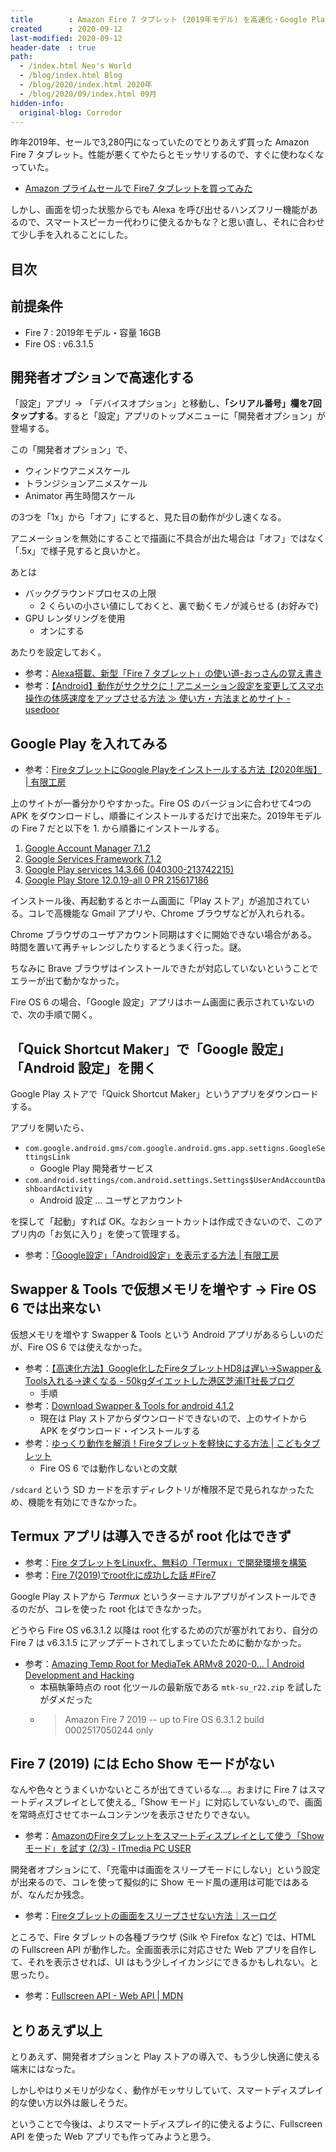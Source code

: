```yaml
---
title        : Amazon Fire 7 タブレット (2019年モデル) を高速化・Google Play 導入。root 化はできず
created      : 2020-09-12
last-modified: 2020-09-12
header-date  : true
path:
  - /index.html Neo's World
  - /blog/index.html Blog
  - /blog/2020/index.html 2020年
  - /blog/2020/09/index.html 09月
hidden-info:
  original-blog: Corredor
---
```


昨年2019年、セールで3,280円になっていたのでとりあえず買った Amazon Fire 7 タブレット。性能が悪くてやたらとモッサリするので、すぐに使わなくなっていた。

- [Amazon プライムセールで Fire7 タブレットを買ってみた](/blog/2019/08/10-01.html)

しかし、画面を切った状態からでも Alexa を呼び出せるハンズフリー機能があるので、スマートスピーカー代わりに使えるかもな？と思い直し、それに合わせて少し手を入れることにした。

## 目次

## 前提条件

- Fire 7 : 2019年モデル・容量 16GB
- Fire OS : v6.3.1.5

## 開発者オプションで高速化する

「設定」アプリ → 「デバイスオプション」と移動し、**「シリアル番号」欄を7回タップする**。すると「設定」アプリのトップメニューに「開発者オプション」が登場する。

この「開発者オプション」で、

- ウィンドウアニメスケール
- トランジションアニメスケール
- Animator 再生時間スケール

の3つを「1x」から「オフ」にすると、見た目の動作が少し速くなる。

アニメーションを無効にすることで描画に不具合が出た場合は「オフ」ではなく「.5x」で様子見すると良いかと。

あとは

- バックグラウンドプロセスの上限
  - 2 くらいの小さい値にしておくと、裏で動くモノが減らせる (お好みで)
- GPU レンダリングを使用
  - オンにする

あたりを設定しておく。

- 参考：[Alexa搭載、新型「Fire 7 タブレット」の使い道-おっさんの覚え書き](https://o3note.blogspot.com/2019/05/fire7.html)
- 参考：[【Android】動作がサクサクに！アニメーション設定を変更してスマホ操作の体感速度をアップさせる方法 ≫ 使い方・方法まとめサイト - usedoor](https://usedoor.jp/howto/digital/android-smartphone/animation-henkou-dousa-taikansokudo-up/)

## Google Play を入れてみる

- 参考：[FireタブレットにGoogle Playをインストールする方法【2020年版】 | 有限工房](https://ygkb.jp/6312)

上のサイトが一番分かりやすかった。Fire OS のバージョンに合わせて4つの APK をダウンロードし、順番にインストールするだけで出来た。2019年モデルの Fire 7 だと以下を 1. から順番にインストールする。

1. [Google Account Manager 7.1.2](https://www.apkmirror.com/apk/google-inc/google-account-manager/google-account-manager-7-1-2-release/google-account-manager-7-1-2-android-apk-download)
2. [Google Services Framework 7.1.2](https://www.apkmirror.com/apk/google-inc/google-services-framework/google-services-framework-7-1-2-release/google-services-framework-7-1-2-android-apk-download/)
3. [Google Play services 14.3.66 (040300-213742215)](https://www.apkmirror.com/apk/google-inc/google-play-services/google-play-services-14-3-66-release/google-play-services-14-3-66-040300-213742215-android-apk-download/)
4. [Google Play Store 12.0.19-all 0 PR 215617186](https://www.apkmirror.com/apk/google-inc/google-play-store/google-play-store-12-0-19-release/google-play-store-12-0-19-all-0-pr-215617186-android-apk-download/)

インストール後、再起動するとホーム画面に「Play ストア」が追加されている。コレで高機能な Gmail アプリや、Chrome ブラウザなどが入れられる。

Chrome ブラウザのユーザアカウント同期はすぐに開始できない場合がある。時間を置いて再チャレンジしたりするとうまく行った。謎。

ちなみに Brave ブラウザはインストールできたが対応していないということでエラーが出て動かなかった。

Fire OS 6 の場合、「Google 設定」アプリはホーム画面に表示されていないので、次の手順で開く。

## 「Quick Shortcut Maker」で「Google 設定」「Android 設定」を開く

Google Play ストアで「Quick Shortcut Maker」というアプリをダウンロードする。

アプリを開いたら、

- `com.google.android.gms/com.google.android.gms.app.settigns.GoogleSettingsLink`
  - Google Play 開発者サービス
- `com.android.settings/com.android.settings.Settings$UserAndAccountDashboardActivity`
  - Android 設定 … ユーザとアカウント

を探して「起動」すれば OK。なおショートカットは作成できないので、このアプリ内の「お気に入り」を使って管理する。

- 参考：[「Google設定」「Android設定」を表示する方法 | 有限工房](https://ygkb.jp/12948)

## Swapper & Tools で仮想メモリを増やす → Fire OS 6 では出来ない

仮想メモリを増やす Swapper & Tools という Android アプリがあるらしいのだが、Fire OS 6 では使えなかった。

- 参考：[【高速化方法】Google化したFireタブレットHD8は遅い→Swapper＆Tools入れる→速くなる - 50kgダイエットした港区芝浦IT社長ブログ](https://www.50kgdiet.com/entry/2018/09/20/150929)
  - 手順
- 参考：[Download Swapper & Tools for android 4.1.2](https://swapper-and-tools.apk.gold/android-4.1.2)
  - 現在は Play ストアからダウンロードできないので、上のサイトから APK をダウンロード・インストールする
- 参考：[ゆっくり動作を解消！Fireタブレットを軽快にする方法 | こどもタブレット](https://kodomotablet.com/some-ways-to-make-fire-tablet-better/)
  - Fire OS 6 では動作しないとの文献

`/sdcard` という SD カードを示すディレクトリが権限不足で見られなかったため、機能を有効にできなかった。

## Termux アプリは導入できるが root 化はできず

- 参考：[Fire タブレットをLinux化、無料の「Termux」で開発環境を構築](https://tabkul.com/?p=207633)
- 参考：[Fire 7(2019)でroot化に成功した話 #Fire7](https://tabkul.com/?p=208972)

Google Play ストアから _Termux_ というターミナルアプリがインストールできるのだが、コレを使った root 化はできなかった。

どうやら Fire OS v6.3.1.2 以降は root 化するための穴が塞がれており、自分の Fire 7 は v6.3.1.5 にアップデートされてしまっていたために動かなかった。

- 参考：[Amazing Temp Root for MediaTek ARMv8 2020-0… | Android Development and Hacking](https://forum.xda-developers.com/android/development/amazing-temp-root-mediatek-armv8-t3922213)
  - 本稿執筆時点の root 化ツールの最新版である `mtk-su_r22.zip` を試したがダメだった
  - > Amazon Fire 7 2019 -- up to Fire OS 6.3.1.2 build 0002517050244 only

## Fire 7 (2019) には Echo Show モードがない

なんや色々とうまくいかないところが出てきているな…。おまけに Fire 7 はスマートディスプレイとして使える_「Show モード」に対応していない_ので、画面を常時点灯させてホームコンテンツを表示させたりできない。

- 参考：[AmazonのFireタブレットをスマートディスプレイとして使う「Showモード」を試す (2/3) - ITmedia PC USER](https://www.itmedia.co.jp/pcuser/articles/1904/15/news071_2.html)

開発者オプションにて、「充電中は画面をスリープモードにしない」という設定が出来るので、コレを使って擬似的に Show モード風の運用は可能ではあるが、なんだか残念。

- 参考：[Fireタブレットの画面をスリープさせない方法｜スーログ](https://blog.skeg.jp/archives/2018/02/fire-tablet-no-sleep.html)

ところで、Fire タブレットの各種ブラウザ (Silk や Firefox など) では、HTML の Fullscreen API が動作した。全画面表示に対応させた Web アプリを自作して、それを表示させれば、UI はもう少しイイカンジにできるかもしれない。と思ったり。

- 参考：[Fullscreen API - Web API | MDN](https://developer.mozilla.org/ja/docs/Web/API/Fullscreen_API)

## とりあえず以上

とりあえず、開発者オプションと Play ストアの導入で、もう少し快適に使える端末にはなった。

しかしやはりメモリが少なく、動作がモッサリしていて、スマートディスプレイ的な使い方以外は厳しそうだ。

ということで今後は、よりスマートディスプレイ的に使えるように、Fullscreen API を使った Web アプリでも作ってみようと思う。
